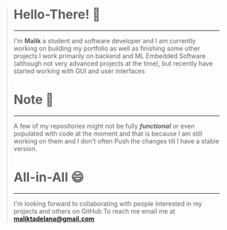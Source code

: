 > # Hello-There! 👋
> ---
> I'm **Malik** a student and software developer and I am currently working on building my portfolio as well as finishing some other projects
> I work primarily on backend and ML Embedded Software (although not very advanced projects at the time), but recently have started working with GUI and
> user interfaces
> # Note 🤔
> ---
> A few of my repositories might not be fully ***functional*** or even populated with code at the moment and that is because I am still working on them and I don't often
> Push the changes till I have a stable version.
> # All-in-All 😄
> ---
> I'm looking forward to collaborating with people interested in my projects and others on GitHub
> To reach me email me at **<a href='mailto:maliktadelana@gmail.com'>maliktadelana@gmail.com</a>**


